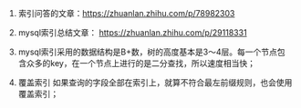 1. 索引问答的文章：https://zhuanlan.zhihu.com/p/78982303

2. mysql索引总结文章：
https://zhuanlan.zhihu.com/p/29118331

3. mysql索引采用的数据结构是B+数，树的高度基本是3～4层。每一个节点包含众多的key，在一个节点上进行的是二分查找，所以速度相当快；

4. 覆盖索引
如果查询的字段全部在索引上，就算不符合最左前缀规则，也会使用覆盖索引；
